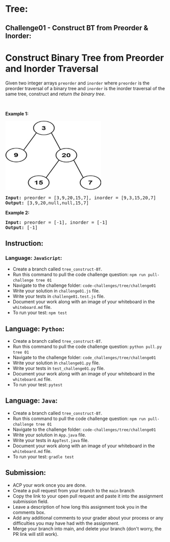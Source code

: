 # Tree:

## Challenge01 - Construct BT from Preorder & Inorder:

<h1>Construct Binary Tree from Preorder and Inorder Traversal</h1>

<p>Given two integer arrays <code>preorder</code> and <code>inorder</code> where <code>preorder</code> is the preorder traversal of a binary tree and <code>inorder</code> is the inorder traversal of the same tree, construct and return <em>the binary tree</em>.</p>

<p>&nbsp;</p>
<p><strong>Example 1:</strong></p>
<img alt="" src="../../../assets/tree/tree-01-ex1.jpg" style="width: 300px;height: 215px;">
<pre><strong>Input:</strong> preorder = [3,9,20,15,7], inorder = [9,3,15,20,7]
<strong>Output:</strong> [3,9,20,null,null,15,7]
</pre>

<p><strong>Example 2:</strong></p>

<pre><strong>Input:</strong> preorder = [-1], inorder = [-1]
<strong>Output:</strong> [-1]
</pre>



## Instruction:

### Language: `JavaScript`:

* Create a branch called `tree_construct-BT`.
* Run this command to pull the code challenge question: `npm run pull-challenge tree 01`
* Navigate to the challenge folder: `code-challenges/tree/challenge01`
* Write your solution in `challenge01.js` file.
* Write your tests in `challenge01.test.js` file.
* Document your work along with an image of your whiteboard in the `whiteboard.md` file.
* To run your test: `npm test`


## Language: `Python`:

* Create a branch called `tree_construct-BT`.
* Run this command to pull the code challenge question: `python pull.py tree 01`
* Navigate to the challenge folder: `code_challenges/tree/challenge01`
* Write your solution in `challenge01.py` file.
* Write your tests in `test_challenge01.py` file.
* Document your work along with an image of your whiteboard in the `whiteboard.md` file.
* To run your test: `pytest`

## Language: `Java`:

* Create a branch called `tree_construct-BT`.
* Run this command to pull the code challenge question: `npm run pull-challenge tree 01`
* Navigate to the challenge folder: `code-challenges/tree/challenge01`
* Write your solution in `App.java` file.
* Write your tests in `AppTest.java` file.
* Document your work along with an image of your whiteboard in the `whiteboard.md` file.
* To run your test: `gradle test`

## Submission:
* ACP your work once you are done.
* Create a pull request from your branch to the `main` branch
* Copy the link to your open pull request and paste it into the assignment submission field.
* Leave a description of how long this assignment took you in the comments box.
* Add any additional comments to your grader about your process or any difficulties you may have had with the assignment.
* Merge your branch into main, and delete your branch (don't worry, the PR link will still work).